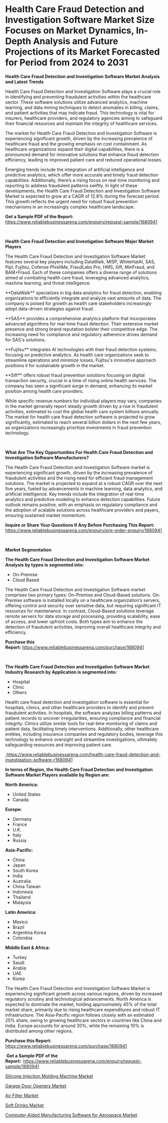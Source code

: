 <p><h1>Health Care Fraud Detection and Investigation Software Market Size Focuses on Market Dynamics, In-Depth Analysis and Future Projections of its Market Forecasted for Period from 2024 to 2031</h1></p><p><strong>Health Care Fraud Detection and Investigation Software Market Analysis and Latest Trends</strong></p>
<p><p>Health Care Fraud Detection and Investigation Software plays a crucial role in identifying and preventing fraudulent activities within the healthcare sector. These software solutions utilize advanced analytics, machine learning, and data mining techniques to detect anomalies in billing, claims, and patient activities that may indicate fraud. This technology is vital for insurers, healthcare providers, and regulatory agencies aiming to safeguard their financial resources and maintain the integrity of healthcare services.</p><p>The market for Health Care Fraud Detection and Investigation Software is experiencing significant growth, driven by the increasing prevalence of healthcare fraud and the growing emphasis on cost containment. As healthcare organizations expand their digital capabilities, there is a pronounced demand for innovative solutions that enhance fraud detection efficiency, leading to improved patient care and reduced operational losses.</p><p>Emerging trends include the integration of artificial intelligence and predictive analytics, which offer more accurate and timely fraud detection capabilities. Additionally, there’s a rising focus on real-time monitoring and reporting to address fraudulent patterns swiftly. In light of these developments, the Health Care Fraud Detection and Investigation Software Market is expected to grow at a CAGR of 12.8% during the forecast period. This growth reflects the urgent need for robust fraud prevention mechanisms in an increasingly complex healthcare landscape.</p></p>
<p><strong>Get a Sample PDF of the Report:&nbsp;</strong> <a href="https://www.reliablebusinessarena.com/enquiry/request-sample/1680941?utm_campaign=1835&utm_medium=2&utm_source=Github&utm_content=ia&utm_term=16122024&utm_id=health-care-fraud-detection-and-investigation-software">https://www.reliablebusinessarena.com/enquiry/request-sample/1680941</a></p>
<p>&nbsp;</p>
<p><strong>Health Care Fraud Detection and Investigation Software Major Market Players</strong></p>
<p><p>The Health Care Fraud Detection and Investigation Software Market features several key players including DataWalk, MISP, WhiteHatAI, SAS, Pipl, Fujitsu, Cofense PhishMe, FraudLabs Pro, HMS, Sift, MinFraud, and BAM+Fraud. Each of these companies offers a diverse range of solutions aimed at combating health care fraud, leveraging advanced analytics, machine learning, and threat intelligence.</p><p>**DataWalk** specializes in big data analytics for fraud detection, enabling organizations to efficiently integrate and analyze vast amounts of data. The company is poised for growth as health care stakeholders increasingly adopt data-driven strategies against fraud.</p><p>**SAS** provides a comprehensive analytics platform that incorporates advanced algorithms for real-time fraud detection. Their extensive market presence and strong brand reputation bolster their competitive edge. The increasing need for compliance and regulatory adherence drives demand for SAS's solutions.</p><p>**Fujitsu** integrates AI technologies with their fraud detection systems, focusing on predictive analytics. As health care organizations seek to streamline operations and minimize losses, Fujitsu's innovative approach positions it for sustainable growth in the market.</p><p>**Sift** offers robust fraud prevention solutions focusing on digital transaction security, crucial in a time of rising online health services. The company has seen a significant surge in demand, enhancing its market position among health care providers.</p><p>While specific revenue numbers for individual players may vary, companies in the market generally report steady growth driven by a rise in fraudulent activities, estimated to cost the global health care system billions annually. The market for health care fraud detection software is projected to grow significantly, estimated to reach several billion dollars in the next few years, as organizations increasingly prioritize investments in fraud prevention technology.</p></p>
<p>&nbsp;</p>
<p><strong>What Are The Key Opportunities For Health Care Fraud Detection and Investigation Software Manufacturers?</strong></p>
<p><p>The Health Care Fraud Detection and Investigation Software market is experiencing significant growth, driven by the increasing prevalence of fraudulent activities and the rising need for efficient fraud management solutions. The market is projected to expand at a robust CAGR over the next five years, fueled by advancements in machine learning, data analytics, and artificial intelligence. Key trends include the integration of real-time analytics and predictive modeling to enhance detection capabilities. Future outlook remains positive, with an emphasis on regulatory compliance and the adoption of scalable solutions across healthcare providers and payers, ensuring sustained market momentum.</p></p>
<p><strong>Inquire or Share Your Questions If Any Before Purchasing This Report:</strong> <a href="https://www.reliablebusinessarena.com/enquiry/pre-order-enquiry/1680941?utm_campaign=1835&utm_medium=2&utm_source=Github&utm_content=ia&utm_term=16122024&utm_id=health-care-fraud-detection-and-investigation-software">https://www.reliablebusinessarena.com/enquiry/pre-order-enquiry/1680941</a></p>
<p>&nbsp;</p>
<p><strong>Market Segmentation</strong></p>
<p><strong>The Health Care Fraud Detection and Investigation Software Market Analysis by types is segmented into:</strong></p>
<p><ul><li>On-Premise</li><li>Cloud Based</li></ul></p>
<p><p>The Health Care Fraud Detection and Investigation Software market comprises two primary types: On-Premise and Cloud-Based solutions. On-Premise software is installed locally on a healthcare organization’s servers, offering control and security over sensitive data, but requiring significant IT resources for maintenance. In contrast, Cloud-Based solutions leverage remote servers for data storage and processing, providing scalability, ease of access, and lower upfront costs. Both types aim to enhance the detection of fraudulent activities, improving overall healthcare integrity and efficiency.</p></p>
<p><strong>Purchase this Report:&nbsp;</strong><a href="https://www.reliablebusinessarena.com/purchase/1680941?utm_campaign=1835&utm_medium=2&utm_source=Github&utm_content=ia&utm_term=16122024&utm_id=health-care-fraud-detection-and-investigation-software">https://www.reliablebusinessarena.com/purchase/1680941</a></p>
<p>&nbsp;</p>
<p><strong>The Health Care Fraud Detection and Investigation Software Market Industry Research by Application is segmented into:</strong></p>
<p><ul><li>Hospital</li><li>Clinic</li><li>Others</li></ul></p>
<p><p>Health care fraud detection and investigation software is essential for hospitals, clinics, and other healthcare providers to identify and prevent fraudulent activities. In hospitals, the software analyzes billing patterns and patient records to uncover irregularities, ensuring compliance and financial integrity. Clinics utilize similar tools for real-time monitoring of claims and patient data, facilitating timely interventions. Additionally, other healthcare entities, including insurance companies and regulatory bodies, leverage this technology to enhance oversight and streamline investigations, ultimately safeguarding resources and improving patient care.</p></p>
<p><a href="https://www.reliablebusinessarena.com/health-care-fraud-detection-and-investigation-software-r1680941?utm_campaign=1835&utm_medium=2&utm_source=Github&utm_content=ia&utm_term=16122024&utm_id=health-care-fraud-detection-and-investigation-software">&nbsp;https://www.reliablebusinessarena.com/health-care-fraud-detection-and-investigation-software-r1680941</a></p>
<p><strong>In terms of Region, the Health Care Fraud Detection and Investigation Software Market Players available by Region are:</strong></p>
<p>
    <p> <strong> North America: </strong>
        <ul>
            <li>United States</li>
            <li>Canada</li>
        </ul>
        </p> 
    <p> <strong> Europe: </strong>
        <ul>
            <li>Germany</li>
            <li>France</li>
            <li>U.K.</li>
            <li>Italy</li>
            <li>Russia</li>
        </ul>
        </p> 
    <p> <strong> Asia-Pacific: </strong>
        <ul>
            <li>China</li>
            <li>Japan</li>
            <li>South Korea</li>
            <li>India</li>
            <li>Australia</li>
            <li>China Taiwan</li>
            <li>Indonesia</li>
            <li>Thailand</li>
            <li>Malaysia</li>
        </ul>
        </p> 
    <p> <strong> Latin America: </strong>
        <ul>
            <li>Mexico</li>
            <li>Brazil</li>
            <li>Argentina Korea</li>
            <li>Colombia</li>
        </ul>
        </p> 
    <p> <strong> Middle East & Africa: </strong>
        <ul>
            <li>Turkey</li>
            <li>Saudi</li>
            <li>Arabia</li>
            <li>UAE</li>
            <li>Korea</li>
        </ul>
    </p>
    </p>
<p><p>The Health Care Fraud Detection and Investigation Software Market is experiencing significant growth across various regions, driven by increased regulatory scrutiny and technological advancements. North America is expected to dominate the market, holding approximately 45% of the total market share, primarily due to rising healthcare expenditures and robust IT infrastructure. The Asia-Pacific region follows closely with an estimated 25% share, owing to growing healthcare sectors in countries like China and India. Europe accounts for around 20%, while the remaining 10% is distributed among other regions.</p></p>
<p><strong>Purchase this Report: </strong><a href="https://www.reliablebusinessarena.com/purchase/1680941?utm_campaign=1835&utm_medium=2&utm_source=Github&utm_content=ia&utm_term=16122024&utm_id=health-care-fraud-detection-and-investigation-software">https://www.reliablebusinessarena.com/purchase/1680941</a></p>
<p>&nbsp;<strong>Get a Sample PDF of the Report:&nbsp;&nbsp;</strong><a href="https://www.reliablebusinessarena.com/enquiry/request-sample/1680941?utm_campaign=1835&utm_medium=2&utm_source=Github&utm_content=ia&utm_term=16122024&utm_id=health-care-fraud-detection-and-investigation-software">https://www.reliablebusinessarena.com/enquiry/request-sample/1680941</a></p>
<p><strong></strong></p>
<p><p><a href="https://www.linkedin.com/pulse/comprehensive-silicone-injection-molding-machine-market-bvjlf?utm_campaign=1835&utm_medium=2&utm_source=Github&utm_content=ia&utm_term=16122024&utm_id=health-care-fraud-detection-and-investigation-software">Silicone Injection Molding Machine Market</a></p><p><a href="https://www.linkedin.com/pulse/value-segmentation-share-andanalysis-garage-door-openers-jydpe?utm_campaign=1835&utm_medium=2&utm_source=Github&utm_content=ia&utm_term=16122024&utm_id=health-care-fraud-detection-and-investigation-software">Garage Door Openers Market</a></p><p><a href="https://www.linkedin.com/pulse/air-filter-market-size-forecasted-cagr-94-from-2024-2031-future-nalee?utm_campaign=1835&utm_medium=2&utm_source=Github&utm_content=ia&utm_term=16122024&utm_id=health-care-fraud-detection-and-investigation-software">Air Filter Market</a></p><p><a href="https://www.linkedin.com/pulse/soft-drinks-market-report-forward-looking-perspective-future-jgozc?utm_campaign=1835&utm_medium=2&utm_source=Github&utm_content=ia&utm_term=16122024&utm_id=health-care-fraud-detection-and-investigation-software">Soft Drinks Market</a></p><p><a href="https://github.com/XavierTyler76/Market-Research-Report-List-1/blob/main/computer-aided-manufacturing-software-for-aerospace-market.md?utm_campaign=1835&utm_medium=2&utm_source=Github&utm_content=ia&utm_term=16122024&utm_id=health-care-fraud-detection-and-investigation-software">Computer-Aided Manufacturing Software for Aerospace Market</a></p></p>